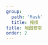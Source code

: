 ```yaml
---
group:
  path: 'Mask'
  title: 掩模
title: 地图卷帘
order: 2
---
```

<code src="./demos/raster_roller.tsx"></code>
